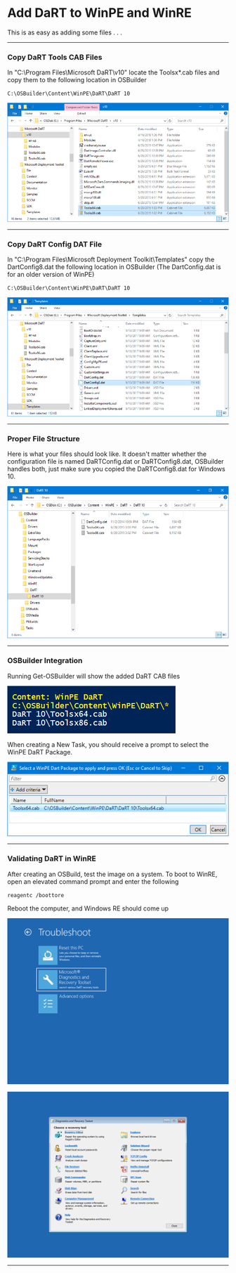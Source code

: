 # Add DaRT to WinPE and WinRE

This is as easy as adding some files . . . 

---

### Copy DaRT Tools CAB Files

In "C:\Program Files\Microsoft DaRT\v10" locate the Toolsx\*.cab files and copy them to the following location in OSBuilder

```
C:\OSBuilder\Content\WinPE\DaRT\DaRT 10
```

![](/assets/2018-07-10_19-46-28.png)

---

### Copy DaRT Config DAT File

In "C:\Program Files\Microsoft Deployment Toolkit\Templates" copy the DartConfig8.dat the following location in OSBuilder \(The DartConfig.dat is for an older version of WinPE\)

```
C:\OSBuilder\Content\WinPE\DaRT\DaRT 10
```

![](/assets/2018-07-10_19-50-02.png)

---

### Proper File Structure

Here is what your files should look like.  It doesn't matter whether the configuration file is named DaRTConfig.dat or DaRTConfig8.dat, OSBuilder handles both, just make sure you copied the DaRTConfig8.dat for Windows 10.

![](/assets/2018-07-10_19-36-46.png)

---

### OSBuilder Integration

Running Get-OSBuilder will show the added DaRT CAB files

![](/assets/2018-07-10_19-57-57.png)

When creating a New Task, you should receive a prompt to select the WinPE DaRT Package.

![](/assets/2018-07-10_19-59-25.png)

---

### Validating DaRT in WinRE

After creating an OSBuild, test the image on a system.  To boot to WinRE, open an elevated command prompt and enter the following

```
reagentc /boottore
```

Reboot the computer, and Windows RE should come up

![](/assets/2018-07-10_20-03-12.png)

![](/assets/2018-07-10_20-03-22.png)



---



